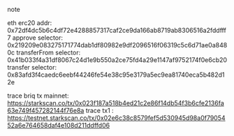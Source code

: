 note

eth erc20 addr: 0x72df4dc5b6c4df72e4288857317caf2ce9da166ab8719ab8306516a2fddfff7
approve selector: 0x219209e083275171774dab1df80982e9df2096516f06319c5c6d71ae0a8480c
transferFrom selector: 0x41b033f4a31df8067c24d1e9b550a2ce75fd4a29e1147af9752174f0e6cb20
transfer selector: 0x83afd3f4caedc6eebf44246fe54e38c95e3179a5ec9ea81740eca5b482d12e



trace briq tx mainnet: https://starkscan.co/tx/0x023f187a518b4ed21c2e86f14db54f3b6cfe2136fa63e749f457282144f76e8a
trace tx1 : https://testnet.starkscan.co/tx/0x02e6c38c8579fef5d530945d98a0f7905452a6e764658daf4e108d211ddffd06